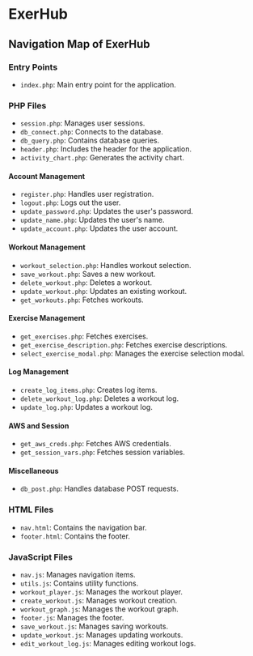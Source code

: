 # ExerHub

## Navigation Map of ExerHub

### Entry Points
- `index.php`: Main entry point for the application.

### PHP Files
- `session.php`: Manages user sessions.
- `db_connect.php`: Connects to the database.
- `db_query.php`: Contains database queries.
- `header.php`: Includes the header for the application.
- `activity_chart.php`: Generates the activity chart.

#### Account Management
- `register.php`: Handles user registration.
- `logout.php`: Logs out the user.
- `update_password.php`: Updates the user's password.
- `update_name.php`: Updates the user's name.
- `update_account.php`: Updates the user account.

#### Workout Management
- `workout_selection.php`: Handles workout selection.
- `save_workout.php`: Saves a new workout.
- `delete_workout.php`: Deletes a workout.
- `update_workout.php`: Updates an existing workout.
- `get_workouts.php`: Fetches workouts.

#### Exercise Management
- `get_exercises.php`: Fetches exercises.
- `get_exercise_description.php`: Fetches exercise descriptions.
- `select_exercise_modal.php`: Manages the exercise selection modal.

#### Log Management
- `create_log_items.php`: Creates log items.
- `delete_workout_log.php`: Deletes a workout log.
- `update_log.php`: Updates a workout log.

#### AWS and Session
- `get_aws_creds.php`: Fetches AWS credentials.
- `get_session_vars.php`: Fetches session variables.

#### Miscellaneous
- `db_post.php`: Handles database POST requests.

### HTML Files
- `nav.html`: Contains the navigation bar.
- `footer.html`: Contains the footer.

### JavaScript Files
- `nav.js`: Manages navigation items.
- `utils.js`: Contains utility functions.
- `workout_player.js`: Manages the workout player.
- `create_workout.js`: Manages workout creation.
- `workout_graph.js`: Manages the workout graph.
- `footer.js`: Manages the footer.
- `save_workout.js`: Manages saving workouts.
- `update_workout.js`: Manages updating workouts.
- `edit_workout_log.js`: Manages editing workout logs.
